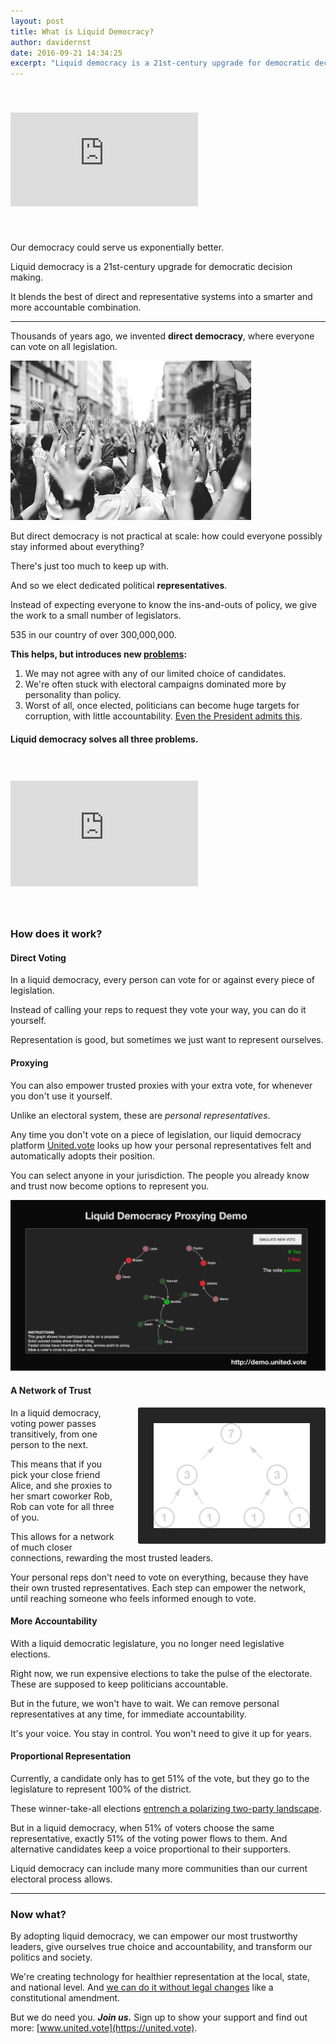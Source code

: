 ```yaml
---
layout: post
title: What is Liquid Democracy?
author: davidernst
date: 2016-09-21 14:34:25
excerpt: "Liquid democracy is a 21st-century upgrade for democratic decision making. It blends the best of direct and representative systems into an authentic and practical combination."
---
```


<iframe src="https://www.youtube.com/embed/BvA0J_2ZpIQ" frameborder="0" allowfullscreen style="margin: 40px auto"></iframe>

<br />

Our democracy could serve us exponentially better.

Liquid democracy is a 21st-century upgrade for democratic decision making.

It blends the best of direct and representative systems into a smarter and more accountable combination.

---------

Thousands of years ago, we invented **direct democracy**, where everyone can vote on all legislation.

![](/assets/article_images/2016-09-21-what-is-liquid-democracy/crowd-raises-hands-photo.png)

But direct democracy is not practical at scale: how could everyone possibly stay informed about everything?

There's just too much to keep up with.

And so we elect dedicated political **representatives**.

Instead of expecting everyone to know the ins-and-outs of policy, we give the work to a small number of legislators.

535 in our country of over 300,000,000.

**This helps, but introduces new [problems](/assets/article_images/2016-09-21-what-is-liquid-democracy/congressional-approval-history.png):**

1. We may not agree with any of our limited choice of candidates.
2. We're often stuck with electoral campaigns dominated more by personality than policy.
3. Worst of all, once elected, politicians can become huge targets for corruption, with little accountability. [Even the President admits this](https://www.youtube.com/watch?v=e4tHW9_bb08).

#### Liquid democracy solves all three problems.

<iframe src="https://www.youtube.com/embed/Ya1dNNzkQTE" frameborder="0" allowfullscreen style="margin: 40px auto" height="169px"></iframe>

<br />

### How does it work?

#### Direct Voting

In a liquid democracy, every person can vote for or against every piece of legislation.

Instead of calling your reps to request they vote your way, you can do it yourself.

Representation is good, but sometimes we just want to represent ourselves.

#### Proxying

You can also empower trusted proxies with your extra vote, for whenever you don't use it yourself.

Unlike an electoral system, these are *personal representatives*.

Any time you don't vote on a piece of legislation, our liquid democracy platform [United.vote](https://united.vote) looks up how your personal representatives felt and automatically adopts their position.

You can select anyone in your jurisdiction. The people you already know and trust now become options to represent you.

[![Click for an interactive demo of liquid proxying](/assets/article_images/2016-09-21-what-is-liquid-democracy/liquid-democracy-simulation-screenshot.png)](https://demo.united.vote)

#### A Network of Trust

<img src="/assets/article_images/2016-09-21-what-is-liquid-democracy/voting_power_graphic.png" style="background-color: #252525; border-radius: 3px; float: right; margin-left: 28px; padding: 25px; width: 250px;" />

In a liquid democracy, voting power passes transitively, from one person to the next.

This means that if you pick your close friend Alice, and she proxies to her smart coworker Rob, Rob can vote for all three of you.

This allows for a network of much closer connections, rewarding the most trusted leaders.

Your personal reps don't need to vote on everything, because they have their own trusted representatives. Each step can empower the network, until reaching someone who feels informed enough to vote.

#### More Accountability

With a liquid democratic legislature, you no longer need legislative elections.

Right now, we run expensive elections to take the pulse of the electorate. These are supposed to keep politicians accountable.

But in the future, we won't have to wait. We can remove personal representatives at any time, for immediate accountability.

It's your voice. You stay in control. You won't need to give it up for years.

#### Proportional Representation

Currently, a candidate only has to get 51% of the vote, but they go to the legislature to represent 100% of the district.

These winner-take-all elections [entrench a polarizing two-party landscape](/2017/03/06/how-to-move-past-two-parties/).

But in a liquid democracy, when 51% of voters choose the same representative, exactly 51% of the voting power flows to them. And alternative candidates keep a voice proportional to their supporters.

Liquid democracy can include many more communities than our current electoral process allows.

---------

### Now what?

By adopting liquid democracy, we can empower our most trustworthy leaders, give ourselves true choice and accountability, and transform our politics and society.

We're creating technology for healthier representation at the local, state, and national level. And [we can do it without legal changes](/2017/07/04/running-liquid-democracy-candidates/) like a constitutional amendment.

But we do need you. ***Join us.*** Sign up to show your support and find out more: [www.united.vote](https://united.vote).
